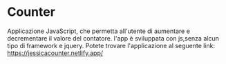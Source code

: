 # Counter
Applicazione JavaScript, che permetta all'utente di aumentare e decrementare il valore del contatore. l'app è sviluppata con js,senza alcun tipo di framework e jquery.
Potete trovare l'applicazione al seguente link: https://jessicacounter.netlify.app/
